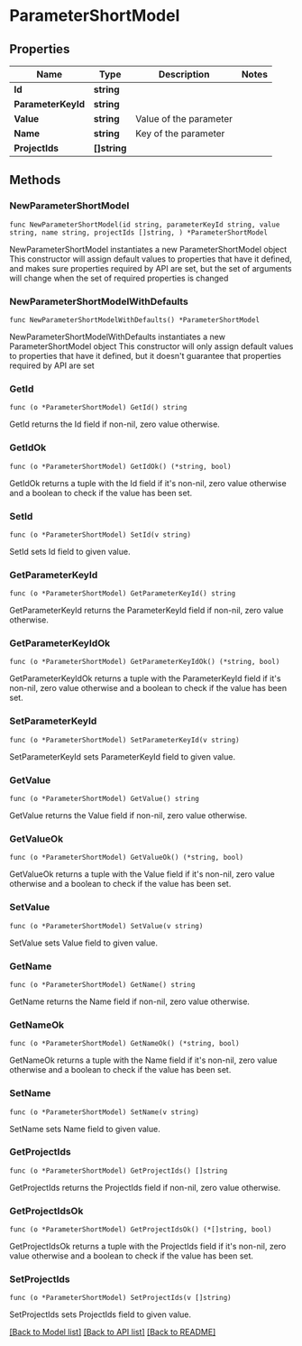 # ParameterShortModel

## Properties

Name | Type | Description | Notes
------------ | ------------- | ------------- | -------------
**Id** | **string** |  | 
**ParameterKeyId** | **string** |  | 
**Value** | **string** | Value of the parameter | 
**Name** | **string** | Key of the parameter | 
**ProjectIds** | **[]string** |  | 

## Methods

### NewParameterShortModel

`func NewParameterShortModel(id string, parameterKeyId string, value string, name string, projectIds []string, ) *ParameterShortModel`

NewParameterShortModel instantiates a new ParameterShortModel object
This constructor will assign default values to properties that have it defined,
and makes sure properties required by API are set, but the set of arguments
will change when the set of required properties is changed

### NewParameterShortModelWithDefaults

`func NewParameterShortModelWithDefaults() *ParameterShortModel`

NewParameterShortModelWithDefaults instantiates a new ParameterShortModel object
This constructor will only assign default values to properties that have it defined,
but it doesn't guarantee that properties required by API are set

### GetId

`func (o *ParameterShortModel) GetId() string`

GetId returns the Id field if non-nil, zero value otherwise.

### GetIdOk

`func (o *ParameterShortModel) GetIdOk() (*string, bool)`

GetIdOk returns a tuple with the Id field if it's non-nil, zero value otherwise
and a boolean to check if the value has been set.

### SetId

`func (o *ParameterShortModel) SetId(v string)`

SetId sets Id field to given value.


### GetParameterKeyId

`func (o *ParameterShortModel) GetParameterKeyId() string`

GetParameterKeyId returns the ParameterKeyId field if non-nil, zero value otherwise.

### GetParameterKeyIdOk

`func (o *ParameterShortModel) GetParameterKeyIdOk() (*string, bool)`

GetParameterKeyIdOk returns a tuple with the ParameterKeyId field if it's non-nil, zero value otherwise
and a boolean to check if the value has been set.

### SetParameterKeyId

`func (o *ParameterShortModel) SetParameterKeyId(v string)`

SetParameterKeyId sets ParameterKeyId field to given value.


### GetValue

`func (o *ParameterShortModel) GetValue() string`

GetValue returns the Value field if non-nil, zero value otherwise.

### GetValueOk

`func (o *ParameterShortModel) GetValueOk() (*string, bool)`

GetValueOk returns a tuple with the Value field if it's non-nil, zero value otherwise
and a boolean to check if the value has been set.

### SetValue

`func (o *ParameterShortModel) SetValue(v string)`

SetValue sets Value field to given value.


### GetName

`func (o *ParameterShortModel) GetName() string`

GetName returns the Name field if non-nil, zero value otherwise.

### GetNameOk

`func (o *ParameterShortModel) GetNameOk() (*string, bool)`

GetNameOk returns a tuple with the Name field if it's non-nil, zero value otherwise
and a boolean to check if the value has been set.

### SetName

`func (o *ParameterShortModel) SetName(v string)`

SetName sets Name field to given value.


### GetProjectIds

`func (o *ParameterShortModel) GetProjectIds() []string`

GetProjectIds returns the ProjectIds field if non-nil, zero value otherwise.

### GetProjectIdsOk

`func (o *ParameterShortModel) GetProjectIdsOk() (*[]string, bool)`

GetProjectIdsOk returns a tuple with the ProjectIds field if it's non-nil, zero value otherwise
and a boolean to check if the value has been set.

### SetProjectIds

`func (o *ParameterShortModel) SetProjectIds(v []string)`

SetProjectIds sets ProjectIds field to given value.



[[Back to Model list]](../README.md#documentation-for-models) [[Back to API list]](../README.md#documentation-for-api-endpoints) [[Back to README]](../README.md)


